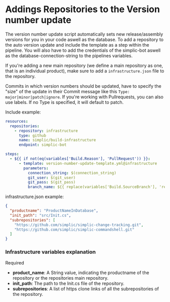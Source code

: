 # Addings Repositories to the Version number update

The version number update script automatically sets new release/assembly versions for you in your code aswell as the database.
To add a repository to the auto version update and include the template as a step within the pipeline.
You will also have to add the credentials of the simplic-bot aswell as the database-connection-string to the pipelines variables.

If you're adding a new main repository (we define a main repository as one, that is an individual product), make sure to add a `infrastructure.json` file to the repository.

Commits in which version numbers should be updated, have to specify the "size" of the update in their Commit message like this `Type: major|minor|patch|ignore`. If you're working with Pullrequests, you can also use labels.
If no Type is specified, it will default to patch.

Include example:

```yml
resources:
  repositories:
    - repository: infrastructure
      type: github
      name: simplic/build-infrastructure
      endpoint: simplic-bot

steps:
  - ${{ if not(eq(variables['Build.Reason'], 'PullRequest')) }}:
      - template: version-number-update-template.yml@infrastructure
        parameters:
          connection_string: $(connection_string)
          git_user: $(git_user)
          git_pass: $(git_pass)
          branch_name: ${{ replace(variables['Build.SourceBranch'], 'refs/heads/', '') }}
```

infrastructure.json example:

```json
{
  "productname": "ProductNameInDatabase",
  "init_path": "src/Init.cs",
  "subrepositories": [
    "https://github.com/simplic/simplic-change-tracking.git",
    "https://github.com/simplic/simplic-commandshell.git"
  ]
}
```

### Infrastructure variables explanation

Required

- **product_name**: A String value, indicating the productname of the repository or the repositories main repository.
- **init_path**: The path to the Init.cs file of the repository.
- **subrepositories**: A list of https clone links of all the subrepositories of the repository.
